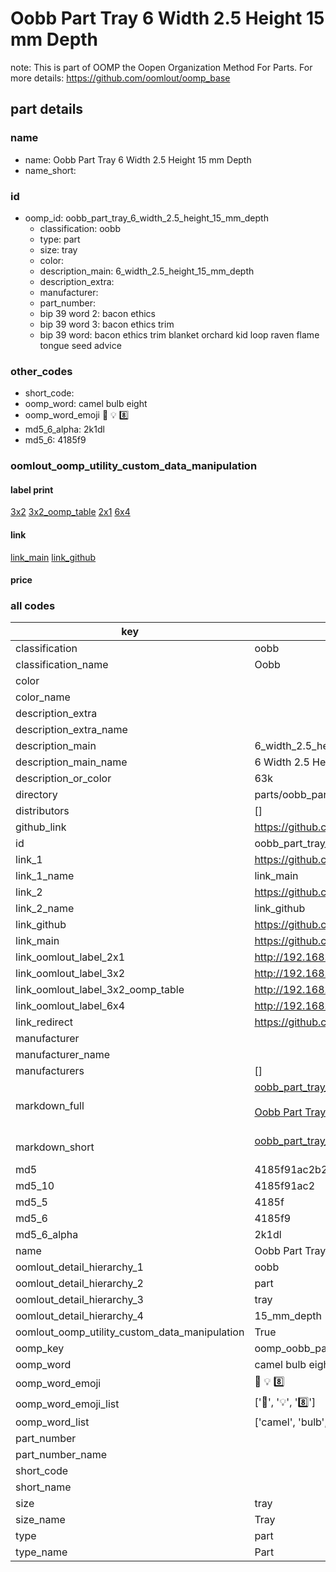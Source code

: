 # Oobb Part Tray 6 Width 2.5 Height 15 mm Depth  

note: This is part of OOMP the Oopen Organization Method For Parts. For more details: https://github.com/oomlout/oomp_base

##  part details
  







### name
* name: Oobb Part Tray 6 Width 2.5 Height 15 mm Depth
* name_short: 
### id
* oomp_id: oobb_part_tray_6_width_2.5_height_15_mm_depth
  * classification: oobb
  * type: part
  * size: tray
  * color: 
  * description_main: 6_width_2.5_height_15_mm_depth
  * description_extra: 
  * manufacturer: 
  * part_number: 
  * bip 39 word 2: bacon ethics
  * bip 39 word 3: bacon ethics trim
  * bip 39 word: bacon ethics trim blanket orchard kid loop raven flame tongue seed advice

### other_codes
* short_code: 
* oomp_word: camel bulb eight
* oomp_word_emoji :camel: :bulb: :eight:
* md5_6_alpha: 2k1dl
* md5_6: 4185f9






### oomlout_oomp_utility_custom_data_manipulation
#### label print
[3x2](http://192.168.1.245:1112/?label=oomp%202k1dl)
[3x2_oomp_table](http://192.168.1.108:1112/?label=oomp%202k1dl)
[2x1](http://192.168.1.242:1112/?label=oomp%202k1dl)
[6x4](http://192.168.1.55:1112/?label=oomp%202k1dl)    

#### link

[link_main](https://github.com/oomlout/oomlout_oomp_version_1_messy/tree/main/parts/oobb_part_tray_6_width_2.5_height_15_mm_depth) [link_github](https://github.com/oomlout/oomlout_oomp_version_1_messy/tree/main/parts/oobb_part_tray_6_width_2.5_height_15_mm_depth)                             

#### price







### all codes 
| key | value |  
| --- | --- |  
| classification | oobb |  
| classification_name | Oobb |  
| color |  |  
| color_name |  |  
| description_extra |  |  
| description_extra_name |  |  
| description_main | 6_width_2.5_height_15_mm_depth |  
| description_main_name | 6 Width 2.5 Height 15 mm Depth |  
| description_or_color | 63k |  
| directory | parts/oobb_part_tray_6_width_2.5_height_15_mm_depth |  
| distributors | [] |  
| github_link | https://github.com/oomlout/oomlout_oomp_part_src/tree/main/parts/oobb_part_tray_6_width_2.5_height_15_mm_depth |  
| id | oobb_part_tray_6_width_2.5_height_15_mm_depth |  
| link_1 | https://github.com/oomlout/oomlout_oomp_version_1_messy/tree/main/parts/oobb_part_tray_6_width_2.5_height_15_mm_depth |  
| link_1_name | link_main |  
| link_2 | https://github.com/oomlout/oomlout_oomp_version_1_messy/tree/main/parts/oobb_part_tray_6_width_2.5_height_15_mm_depth |  
| link_2_name | link_github |  
| link_github | https://github.com/oomlout/oomlout_oomp_version_1_messy/tree/main/parts/oobb_part_tray_6_width_2.5_height_15_mm_depth |  
| link_main | https://github.com/oomlout/oomlout_oomp_version_1_messy/tree/main/parts/oobb_part_tray_6_width_2.5_height_15_mm_depth |  
| link_oomlout_label_2x1 | http://192.168.1.242:1112/?label=oomp%202k1dl |  
| link_oomlout_label_3x2 | http://192.168.1.245:1112/?label=oomp%202k1dl |  
| link_oomlout_label_3x2_oomp_table | http://192.168.1.108:1112/?label=oomp%202k1dl |  
| link_oomlout_label_6x4 | http://192.168.1.55:1112/?label=oomp%202k1dl |  
| link_redirect | https://github.com/oomlout/oomlout_oomp_version_1_messy/tree/main/parts/oobb_part_tray_6_width_2.5_height_15_mm_depth |  
| manufacturer |  |  
| manufacturer_name |  |  
| manufacturers | [] |  
| markdown_full | [oobb_part_tray_6_width_2.5_height_15_mm_depth](none)<br>[](none)<br>[Oobb Part Tray 6 Width 2.5 Height 15 Mm Depth](none)<br><br> |  
| markdown_short | [oobb_part_tray_6_width_2.5_height_15_mm_depth](none)<br><br> |  
| md5 | 4185f91ac2b2707de94e0175d153688a |  
| md5_10 | 4185f91ac2 |  
| md5_5 | 4185f |  
| md5_6 | 4185f9 |  
| md5_6_alpha | 2k1dl |  
| name | Oobb Part Tray 6 Width 2.5 Height 15 mm Depth |  
| oomlout_detail_hierarchy_1 | oobb |  
| oomlout_detail_hierarchy_2 | part |  
| oomlout_detail_hierarchy_3 | tray |  
| oomlout_detail_hierarchy_4 | 15_mm_depth |  
| oomlout_oomp_utility_custom_data_manipulation | True |  
| oomp_key | oomp_oobb_part_tray_6_width_2.5_height_15_mm_depth |  
| oomp_word | camel bulb eight |  
| oomp_word_emoji | :camel: :bulb: :eight: |  
| oomp_word_emoji_list | [':camel:', ':bulb:', ':eight:'] |  
| oomp_word_list | ['camel', 'bulb', 'eight'] |  
| part_number |  |  
| part_number_name |  |  
| short_code |  |  
| short_name |  |  
| size | tray |  
| size_name | Tray |  
| type | part |  
| type_name | Part |  
